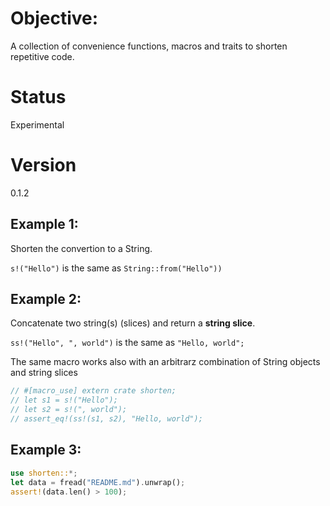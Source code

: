 # Objective:

A collection of convenience functions, macros and traits to shorten repetitive code.

# Status

Experimental

# Version

0.1.2

## Example 1:

Shorten the convertion to a String.

`s!("Hello")` is the same as `String::from("Hello"))`

## Example 2:

Concatenate two string(s) (slices) and return a **string slice**.

`ss!("Hello", ", world")` is the same as `"Hello, world";`

The same macro works also with an arbitrarz combination of String objects and string slices

```rust
// #[macro_use] extern crate shorten;
// let s1 = s!("Hello");
// let s2 = s!(", world");
// assert_eq!(ss!(s1, s2), "Hello, world");
```

## Example 3:
```rust
use shorten::*;
let data = fread("README.md").unwrap();
assert!(data.len() > 100);
```
